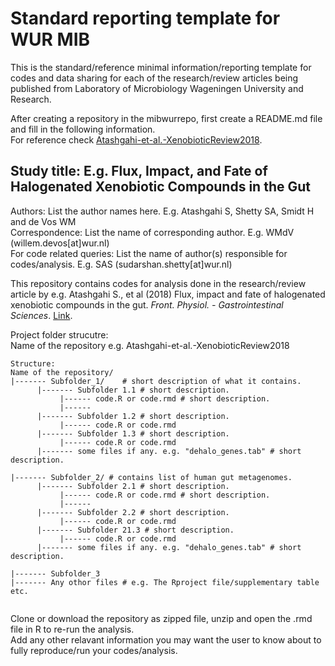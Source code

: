 # Standard reporting template for WUR MIB  

This is the standard/reference minimal information/reporting template for codes and data sharing for each of the research/review articles being published from Laboratory of Microbiology Wageningen University and Research. 

After creating a repository in the mibwurrepo, first create a README.md file and fill in the following information.   
For reference check [Atashgahi-et-al.-XenobioticReview2018](https://github.com/mibwurrepo/Atashgahi-et-al.-XenobioticReview2018).    

Study title: E.g. Flux, Impact, and Fate of Halogenated Xenobiotic Compounds in the Gut  
----------------------------------------------------------------------------------  

Authors: List the author names here. E.g. Atashgahi S, Shetty SA, Smidt H and de Vos WM  
Correspondence: List the name of corresponding author. E.g. WMdV (willem.devos[at]wur.nl)  
For code related queries: List the name of author(s) responsible for codes/analysis. E.g. SAS (sudarshan.shetty[at]wur.nl) 

This repository contains codes for analysis done in the research/review article by e.g. Atashgahi S., et al (2018) Flux, impact and fate of halogenated xenobiotic compounds in the gut.  _Front. Physiol. - Gastrointestinal Sciences_. [Link](https://www.frontiersin.org/articles/10.3389/fphys.2018.00888/abstract).  

Project folder strucutre:    
Name of the repository e.g. Atashgahi-et-al.-XenobioticReview2018  

```
Structure:  
Name of the repository/
|------- Subfolder_1/    # short description of what it contains.    
      |------- Subfolder 1.1 # short description.
           |------ code.R or code.rmd # short description.  
           |------ 
      |------- Subfolder 1.2 # short description.  
           |------ code.R or code.rmd  
      |------- Subfolder 1.3 # short description.  
           |------ code.R or code.rmd
      |------- some files if any. e.g. "dehalo_genes.tab" # short description. 
                        
|------- Subfolder_2/ # contains list of human gut metagenomes.  
      |------- Subfolder 2.1 # short description.
           |------ code.R or code.rmd # short description.  
           |------ 
      |------- Subfolder 2.2 # short description.  
           |------ code.R or code.rmd  
      |------- Subfolder 21.3 # short description.  
           |------ code.R or code.rmd
      |------- some files if any. e.g. "dehalo_genes.tab" # short description. 
          
|------- Subfolder_3 
|------- Any othor files # e.g. The Rproject file/supplementary table etc.  
  

```
Clone or download the repository as zipped file, unzip and open the .rmd file in R to re-run the analysis.  
Add any other relavant information you may want the user to know about to fully reproduce/run your codes/analysis.  


